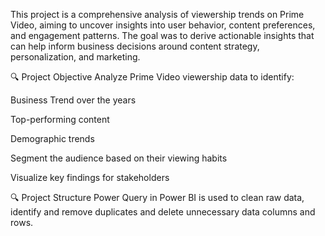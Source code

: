 This project is a comprehensive analysis of viewership trends on Prime Video, aiming to uncover insights into user behavior, content preferences, and engagement patterns. The goal was to derive actionable insights that can help inform business decisions around content strategy, personalization, and marketing.

🔍 Project Objective
Analyze Prime Video viewership data to identify:

Business Trend over the years 

Top-performing content

Demographic trends

Segment the audience based on their viewing habits

Visualize key findings for stakeholders

🔍 Project Structure 
Power Query in Power BI is used to clean raw data, identify and remove duplicates and delete unnecessary data columns and rows. 


